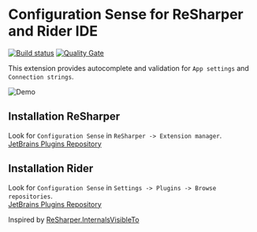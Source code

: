 # Configuration Sense for ReSharper and Rider IDE

[![Build status](https://ci.appveyor.com/api/projects/status/d2u5scm7t3d373qj?svg=true)](https://ci.appveyor.com/project/olsh/resharper-configuration-sense)
[![Quality Gate](https://sonarcloud.io/api/project_badges/measure?project=resharper-configuration-sense&metric=alert_status)](https://sonarcloud.io/dashboard?id=resharper-configuration-sense)

This extension provides autocomplete and validation for `App settings` and `Connection strings`.  

![Demo](https://github.com/olsh/resharper-configuration-sense/raw/master/images/demo.gif)

## Installation ReSharper

Look for `Configuration Sense` in `ReSharper -> Extension manager`.  
[JetBrains Plugins Repository](https://plugins.jetbrains.com/plugin/11662-configuration-sense/)

## Installation Rider

Look for `Configuration Sense` in `Settings -> Plugins -> Browse repositories`.  
[JetBrains Plugins Repository](https://plugins.jetbrains.com/plugin/10118-configuration-sense/)


Inspired by [ReSharper.InternalsVisibleTo](https://github.com/hmemcpy/ReSharper.InternalsVisibleTo/)
